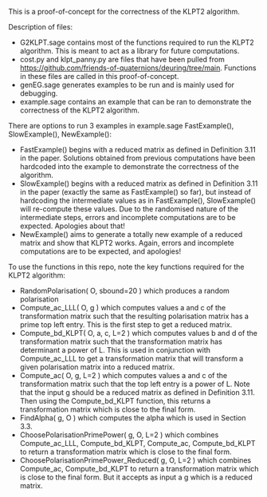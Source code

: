 This is a proof-of-concept for the correctness of the KLPT2 algorithm.

Description of files:
 - G2KLPT.sage contains most of the functions required to run the KLPT2 algorithm. This is meant to act as a library for future computations.
 - cost.py and klpt_panny.py are files that have been pulled from https://github.com/friends-of-quaternions/deuring/tree/main. Functions in these files are called in this proof-of-concept.
 - genEG.sage generates examples to be run and is mainly used for debugging.
 - example.sage contains an example that can be ran to demonstrate the correctness of the KLPT2 algorithm.

There are options to run 3 examples in example.sage FastExample(), SlowExample(), NewExample():
 - FastExample() begins with a reduced matrix as defined in Definition 3.11 in the paper. Solutions obtained from previous computations have been hardcoded into the example to demonstrate the correctness of the algorithm.
 - SlowExample() begins with a reduced matrix as defined in Definition 3.11 in the paper (exactly the same as FastExample() so far), but instead of hardcoding the intermediate values as in FastExample(), SlowExample() will re-compute these values. Due to the randomised nature of the intermediate steps, errors and incomplete computations are to be expected. Apologies about that!
 - NewExample() aims to generate a totally new example of a reduced matrix and show that KLPT2 works. Again, errors and incomplete computations are to be expected, and apologies!

To use the functions in this repo, note the key functions required for the KLPT2 algorithm:
 - RandomPolarisation( O, sbound=20 ) which produces a random polarisation
 - Compute_ac_LLL( O, g ) which computes values a and c of the transformation matrix such that the resulting polarisation matrix has a prime top left entry. This is the first step to get a reduced matrix.
 - Compute_bd_KLPT( O, a, c, L=2 ) which computes values b and d of the transformation matrix such that the transformation matrix has determinant a power of L. This is used in conjunction with Compute_ac_LLL to get a transformation matrix that will transform a given polarisation matrix into a reduced matrix.
 - Compute_ac( O, g, L=2 ) which computes values a and c of the transformation matrix such that the top left entry is a power of L. Note that the input g should be a reduced matrix as defined in Definition 3.11. Then using the Compute_bd_KLPT function, this returns a transformation matrix which is close to the final form.
 - FindAlpha( g, O ) which computes the alpha which is used in Section 3.3.
 - ChoosePolarisationPrimePower( g, O, L=2 ) which combines Compute_ac_LLL, Compute_bd_KLPT, Compute_ac, Compute_bd_KLPT to return a transformation matrix which is close to the final form.
 - ChoosePolarisationPrimePower_Reduced( g, O, L=2 ) which combines Compute_ac, Compute_bd_KLPT to return a transformation matrix which is close to the final form. But it accepts as input a g which is a reduced matrix.
